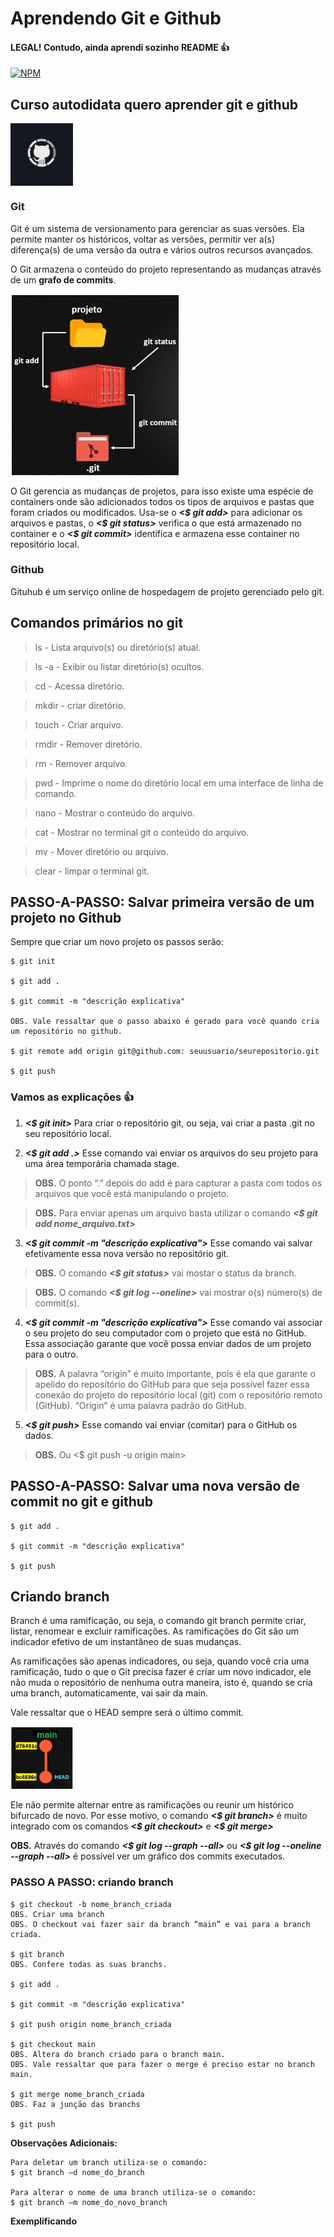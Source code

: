 # Aprendendo Git e Github 
#### LEGAL! Contudo, ainda aprendi sozinho README :+1:
[![NPM](https://img.shields.io/npm/l/react)](https://github.com/Daniel-Penelva/exemplo-readme/blob/main/LICENCE)

## Curso autodidata quero aprender git e github 
<img src="https://github.com/Daniel-Penelva/aulagithub/blob/main/image/github-cat.gif" width="100px" height="100px" align="middle"> 

### Git
Git é um sistema de versionamento para gerenciar as suas versões. Ela permite manter os históricos, voltar as versões, permitir ver a(s) diferença(s) de uma versão da outra e vários outros recursos avançados.

O Git armazena o conteúdo do projeto representando as mudanças através de um **grafo de commits**.

![imagem_github](https://github.com/Daniel-Penelva/aulagithub/blob/main/image/estrutura-git.jpg)

O Git gerencia as mudanças de projetos, para isso existe uma espécie de containers onde são adicionados todos os tipos de arquivos e pastas que foram criados ou modificados. Usa-se o **_<$ git add>_** para adicionar os arquivos e pastas, o **_<$ git status>_** verifica o que está armazenado no container e o **_<$ git commit>_** identifica e armazena esse container no repositório local. 

### Github 
Gituhub é um serviço online de hospedagem de projeto gerenciado pelo git.

## Comandos primários no git

> ls - Lista arquivo(s) ou diretório(s) atual.

> ls -a - Exibir ou listar diretório(s) ocultos.

> cd - Acessa diretório.

> mkdir - criar diretório.

> touch - Criar arquivo.

> rmdir - Remover diretório.

> rm - Remover arquivo.

> pwd - Imprime o nome do diretório local em uma interface de linha de comando.

> nano - Mostrar o conteúdo do arquivo.

> cat - Mostrar no terminal git o conteúdo do arquivo.

> mv - Mover diretório ou arquivo.

> clear - limpar o terminal git.

## PASSO-A-PASSO: Salvar primeira versão de um projeto no Github

Sempre que criar um novo projeto os passos serão:
```
$ git init

$ git add .

$ git commit -m "descrição explicativa"

OBS. Vale ressaltar que o passo abaixo é gerado para você quando cria um repositório no github.

$ git remote add origin git@github.com: seuusuario/seurepositorio.git

$ git push
```
### Vamos as explicações :+1:
1. **_<$ git init>_** Para criar o repositório git, ou seja, vai criar a pasta .git no seu repositório local.

2. **_<$ git add .>_** Esse comando vai enviar os arquivos do seu projeto para uma área temporária chamada stage.

> **OBS.** O ponto “.” depois do add é para capturar a pasta com todos os arquivos que você está manipulando o projeto.

> **OBS.** Para enviar apenas um arquivo basta utilizar o comando **_<$ git add nome_arquivo.txt>_**

3. **_<$ git commit -m "descrição explicativa">_** Esse comando vai salvar efetivamente essa nova versão no repositório git.

> **OBS.** O comando **_<$ git status>_** vai mostar o status da branch.

> **OBS.** O comando **_<$ git log --oneline>_** vai mostrar o(s) número(s) de commit(s).

4. **_<$ git commit -m "descrição explicativa">_** Esse comando vai associar o seu projeto do seu computador com o projeto que está no GitHub. Essa associação garante que você possa enviar dados de um projeto para o outro.

> **OBS.** A palavra “origin” é muito importante, pois é ela que garante o apelido do repositório do GitHub para que seja possível fazer essa conexão do projeto do repositório local (git) com o repositório remoto (GitHub). “Origin” é uma palavra padrão do GitHub. 

5. **_<$ git push>_** Esse comando vai enviar (comitar) para o GitHub os dados.

> **OBS.** Ou <$ git push -u origin main>

## PASSO-A-PASSO: Salvar uma nova versão de commit no git e github
```
$ git add .

$ git commit -m "descrição explicativa"

$ git push
```

## Criando branch
Branch é uma ramificação, ou seja, o comando git branch permite criar, listar, renomear e excluir ramificações. As ramificações do Git são um indicador efetivo de um instantâneo de suas mudanças. 

As ramificações são apenas indicadores, ou seja, quando você cria uma ramificação, tudo o que o Git precisa fazer é criar um novo indicador, ele não muda o repositório de nenhuma outra maneira, isto é, quando se cria uma branch, automaticamente, vai sair da main. 

Vale ressaltar que o HEAD sempre será o último commit.

<img src="https://github.com/Daniel-Penelva/aulagithub/blob/main/image/main-git.jpg" width="100px" height="100px">

Ele não permite alternar entre as ramificações ou reunir um histórico bifurcado de novo. Por esse motivo, o comando **_<$ git branch>_** é muito integrado com os comandos **_<$ git checkout>_** e **_<$ git merge>_**

**OBS.** Através do comando **_<$ git log --graph --all>_** ou **_<$ git log --oneline --graph --all>_** é possível ver um gráfico dos commits executados.

### PASSO A PASSO: criando branch

```
$ git checkout -b nome_branch_criada
OBS. Criar uma branch
OBS. O checkout vai fazer sair da branch “main” e vai para a branch criada.

$ git branch
OBS. Confere todas as suas branchs.

$ git add .

$ git commit -m "descrição explicativa"

$ git push origin nome_branch_criada

$ git checkout main
OBS. Altera do branch criado para o branch main. 
OBS. Vale ressaltar que para fazer o merge é preciso estar no branch main.

$ git merge nome_branch_criada
OBS. Faz a junção das branchs

$ git push
```

**Observações Adicionais:**
```
Para deletar um branch utiliza-se o comando:
$ git branch –d nome_do_branch

Para alterar o nome de uma branch utiliza-se o comando:
$ git branch –m nome_do_novo_branch
```
**Exemplificando**

